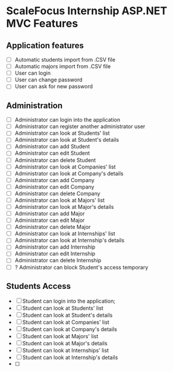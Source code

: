 # ScaleFocus Internship ASP.NET MVC Features

## Application features

- [ ] Automatic students import from .CSV file
- [ ] Automatic majors import from .CSV file
- [ ] User can login
- [ ] User can change password
- [ ] User can ask for new password 

## Administration

- [ ] Administrator can login into the application
- [ ] Administrator can register another administrator user
- [ ] Administrator can look at Students' list
- [ ] Administrator can look at Student's details
- [ ] Administrator can add Student
- [ ] Administrator can edit Student
- [ ] Administrator can delete Student
- [ ] Administrator can look at Companies' list
- [ ] Administrator can look at Company's details
- [ ] Administrator can add Company
- [ ] Administrator can edit Company
- [ ] Administrator can delete Company
- [ ] Administrator can look at Majors' list
- [ ] Administrator can look at Major's details
- [ ] Administrator can add Major
- [ ] Administrator can edit Major
- [ ] Administrator can delete Major
- [ ] Administrator can look at Internships' list
- [ ] Administrator can look at Internship's details
- [ ] Administrator can add Internship
- [ ] Administrator can edit Internship
- [ ] Administrator can delete Internship
- [ ] ? Administrator can block Student's access temporary

## Students Access

- [ ] Student can login into the application; 
- [ ] Student can look at Students' list
- [ ] Student can look at Student's details
- [ ] Student can look at Companies' list
- [ ] Student can look at Company's details
- [ ] Student can look at Majors' list
- [ ] Student can look at Major's details
- [ ] Student can look at Internships' list
- [ ] Student can look at Internship's details
- [ ] 